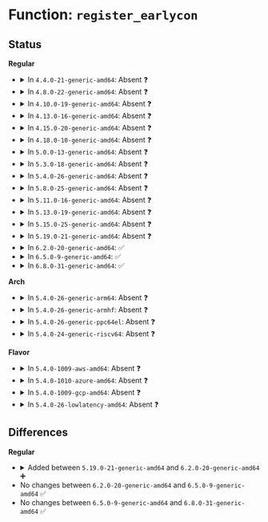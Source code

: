 # Function: <code>register_earlycon</code>

## Status
<b>Regular</b>
<ul>
<li>
<details>
<summary>In <code>4.4.0-21-generic-amd64</code>: Absent ❓</summary>

```json
{
  "name": "register_earlycon",
  "collision_type": "Unique Static",
  "inline_type": "Full",
  "funcs": [
    {
      "addr": 18446744071595257335,
      "name": "register_earlycon",
      "external": false,
      "loc": "drivers/tty/serial/earlycon.c:109",
      "file": "drivers/tty/serial/earlycon.c",
      "inline": "not declared, inlined",
      "caller_inline": [
        "drivers/tty/serial/earlycon.c:setup_earlycon"
      ],
      "caller_func": []
    }
  ],
  "symbols": []
}
```
</details>
</li>
<li>
<details>
<summary>In <code>4.8.0-22-generic-amd64</code>: Absent ❓</summary>

```json
{
  "name": "register_earlycon",
  "collision_type": "Unique Static",
  "inline_type": "Full",
  "funcs": [
    {
      "addr": 18446744071595438551,
      "name": "register_earlycon",
      "external": false,
      "loc": "drivers/tty/serial/earlycon.c:130",
      "file": "drivers/tty/serial/earlycon.c",
      "inline": "not declared, inlined",
      "caller_inline": [
        "drivers/tty/serial/earlycon.c:setup_earlycon"
      ],
      "caller_func": []
    }
  ],
  "symbols": []
}
```
</details>
</li>
<li>
<details>
<summary>In <code>4.10.0-19-generic-amd64</code>: Absent ❓</summary>

```json
{
  "name": "register_earlycon",
  "collision_type": "Unique Static",
  "inline_type": "Full",
  "funcs": [
    {
      "addr": 18446744071595690903,
      "name": "register_earlycon",
      "external": false,
      "loc": "drivers/tty/serial/earlycon.c:130",
      "file": "drivers/tty/serial/earlycon.c",
      "inline": "not declared, inlined",
      "caller_inline": [
        "drivers/tty/serial/earlycon.c:setup_earlycon"
      ],
      "caller_func": []
    }
  ],
  "symbols": []
}
```
</details>
</li>
<li>
<details>
<summary>In <code>4.13.0-16-generic-amd64</code>: Absent ❓</summary>

```json
{
  "name": "register_earlycon",
  "collision_type": "Unique Static",
  "inline_type": "Full",
  "funcs": [
    {
      "addr": 18446744071596615316,
      "name": "register_earlycon",
      "external": false,
      "loc": "drivers/tty/serial/earlycon.c:130",
      "file": "drivers/tty/serial/earlycon.c",
      "inline": "not declared, inlined",
      "caller_inline": [],
      "caller_func": []
    }
  ],
  "symbols": []
}
```
</details>
</li>
<li>
<details>
<summary>In <code>4.15.0-20-generic-amd64</code>: Absent ❓</summary>

```json
{
  "name": "register_earlycon",
  "collision_type": "Unique Static",
  "inline_type": "Full",
  "funcs": [
    {
      "addr": 18446744071602945677,
      "name": "register_earlycon",
      "external": false,
      "loc": "drivers/tty/serial/earlycon.c:127",
      "file": "drivers/tty/serial/earlycon.c",
      "inline": "not declared, inlined",
      "caller_inline": [],
      "caller_func": []
    }
  ],
  "symbols": []
}
```
</details>
</li>
<li>
<details>
<summary>In <code>4.18.0-10-generic-amd64</code>: Absent ❓</summary>

```json
{
  "name": "register_earlycon",
  "collision_type": "Unique Static",
  "inline_type": "Full",
  "funcs": [
    {
      "addr": 18446744071603118465,
      "name": "register_earlycon",
      "external": false,
      "loc": "drivers/tty/serial/earlycon.c:127",
      "file": "drivers/tty/serial/earlycon.c",
      "inline": "not declared, inlined",
      "caller_inline": [
        "drivers/tty/serial/earlycon.c:setup_earlycon"
      ],
      "caller_func": []
    }
  ],
  "symbols": []
}
```
</details>
</li>
<li>
<details>
<summary>In <code>5.0.0-13-generic-amd64</code>: Absent ❓</summary>

```json
{
  "name": "register_earlycon",
  "collision_type": "Unique Static",
  "inline_type": "Full",
  "funcs": [
    {
      "addr": 18446744071604921175,
      "name": "register_earlycon",
      "external": false,
      "loc": "drivers/tty/serial/earlycon.c:127",
      "file": "drivers/tty/serial/earlycon.c",
      "inline": "not declared, inlined",
      "caller_inline": [
        "drivers/tty/serial/earlycon.c:setup_earlycon"
      ],
      "caller_func": []
    }
  ],
  "symbols": []
}
```
</details>
</li>
<li>
<details>
<summary>In <code>5.3.0-18-generic-amd64</code>: Absent ❓</summary>

```json
{
  "name": "register_earlycon",
  "collision_type": "Unique Static",
  "inline_type": "Full",
  "funcs": [
    {
      "addr": 18446744071605030253,
      "name": "register_earlycon",
      "external": false,
      "loc": "drivers/tty/serial/earlycon.c:127",
      "file": "drivers/tty/serial/earlycon.c",
      "inline": "not declared, inlined",
      "caller_inline": [
        "drivers/tty/serial/earlycon.c:setup_earlycon"
      ],
      "caller_func": []
    }
  ],
  "symbols": []
}
```
</details>
</li>
<li>
<details>
<summary>In <code>5.4.0-26-generic-amd64</code>: Absent ❓</summary>

```json
{
  "name": "register_earlycon",
  "collision_type": "Unique Static",
  "inline_type": "Full",
  "funcs": [
    {
      "addr": 18446744071605066862,
      "name": "register_earlycon",
      "external": false,
      "loc": "drivers/tty/serial/earlycon.c:127",
      "file": "drivers/tty/serial/earlycon.c",
      "inline": "not declared, inlined",
      "caller_inline": [
        "drivers/tty/serial/earlycon.c:setup_earlycon"
      ],
      "caller_func": []
    }
  ],
  "symbols": []
}
```
</details>
</li>
<li>
<details>
<summary>In <code>5.8.0-25-generic-amd64</code>: Absent ❓</summary>

```json
{
  "name": "register_earlycon",
  "collision_type": "Unique Static",
  "inline_type": "Full",
  "funcs": [
    {
      "addr": 18446744071609356193,
      "name": "register_earlycon",
      "external": false,
      "loc": "drivers/tty/serial/earlycon.c:127",
      "file": "drivers/tty/serial/earlycon.c",
      "inline": "not declared, inlined",
      "caller_inline": [
        "drivers/tty/serial/earlycon.c:setup_earlycon"
      ],
      "caller_func": []
    }
  ],
  "symbols": []
}
```
</details>
</li>
<li>
<details>
<summary>In <code>5.11.0-16-generic-amd64</code>: Absent ❓</summary>

```json
{
  "name": "register_earlycon",
  "collision_type": "Unique Static",
  "inline_type": "Full",
  "funcs": [
    {
      "addr": 18446744071612427213,
      "name": "register_earlycon",
      "external": false,
      "loc": "drivers/tty/serial/earlycon.c:132",
      "file": "drivers/tty/serial/earlycon.c",
      "inline": "not declared, inlined",
      "caller_inline": [
        "drivers/tty/serial/earlycon.c:setup_earlycon"
      ],
      "caller_func": []
    }
  ],
  "symbols": []
}
```
</details>
</li>
<li>
<details>
<summary>In <code>5.13.0-19-generic-amd64</code>: Absent ❓</summary>

```json
{
  "name": "register_earlycon",
  "collision_type": "Unique Static",
  "inline_type": "Full",
  "funcs": [
    {
      "addr": 18446744071614568375,
      "name": "register_earlycon",
      "external": false,
      "loc": "drivers/tty/serial/earlycon.c:132",
      "file": "drivers/tty/serial/earlycon.c",
      "inline": "not declared, inlined",
      "caller_inline": [
        "drivers/tty/serial/earlycon.c:setup_earlycon"
      ],
      "caller_func": []
    }
  ],
  "symbols": []
}
```
</details>
</li>
<li>
<details>
<summary>In <code>5.15.0-25-generic-amd64</code>: Absent ❓</summary>

```json
{
  "name": "register_earlycon",
  "collision_type": "Unique Static",
  "inline_type": "Full",
  "funcs": [
    {
      "addr": 18446744071615522938,
      "name": "register_earlycon",
      "external": false,
      "loc": "drivers/tty/serial/earlycon.c:132",
      "file": "drivers/tty/serial/earlycon.c",
      "inline": "not declared, inlined",
      "caller_inline": [
        "drivers/tty/serial/earlycon.c:setup_earlycon"
      ],
      "caller_func": []
    }
  ],
  "symbols": []
}
```
</details>
</li>
<li>
<details>
<summary>In <code>5.19.0-21-generic-amd64</code>: Absent ❓</summary>

```json
{
  "name": "register_earlycon",
  "collision_type": "Unique Static",
  "inline_type": "Full",
  "funcs": [
    {
      "addr": 18446744071617327519,
      "name": "register_earlycon",
      "external": false,
      "loc": "drivers/tty/serial/earlycon.c:132",
      "file": "drivers/tty/serial/earlycon.c",
      "inline": "not declared, inlined",
      "caller_inline": [
        "drivers/tty/serial/earlycon.c:setup_earlycon"
      ],
      "caller_func": []
    }
  ],
  "symbols": []
}
```
</details>
</li>
<li>
<details>
<summary>In <code>6.2.0-20-generic-amd64</code>: ✅</summary>

```c
int register_earlycon(char * buf, const struct earlycon_id * match)
```

```json
{
  "name": "register_earlycon",
  "collision_type": "Unique Static",
  "inline_type": "No",
  "funcs": [
    {
      "addr": 18446744071628053248,
      "name": "register_earlycon",
      "external": false,
      "loc": "drivers/tty/serial/earlycon.c:132",
      "file": "drivers/tty/serial/earlycon.c",
      "inline": "seen, unknown",
      "caller_inline": [],
      "caller_func": [
        "drivers/tty/serial/earlycon.c:setup_earlycon"
      ]
    }
  ],
  "symbols": [
    {
      "addr": 18446744071628053248,
      "name": "register_earlycon",
      "section": ".init.text",
      "bind": "STB_LOCAL",
      "size": 381
    }
  ]
}
```
</details>
</li>
<li>
<details>
<summary>In <code>6.5.0-9-generic-amd64</code>: ✅</summary>

```c
int register_earlycon(char * buf, const struct earlycon_id * match)
```

```json
{
  "name": "register_earlycon",
  "collision_type": "Unique Static",
  "inline_type": "No",
  "funcs": [
    {
      "addr": 18446744071619819504,
      "name": "register_earlycon",
      "external": false,
      "loc": "drivers/tty/serial/earlycon.c:138",
      "file": "drivers/tty/serial/earlycon.c",
      "inline": "seen, unknown",
      "caller_inline": [],
      "caller_func": [
        "drivers/tty/serial/earlycon.c:setup_earlycon"
      ]
    }
  ],
  "symbols": [
    {
      "addr": 18446744071619819504,
      "name": "register_earlycon",
      "section": ".init.text",
      "bind": "STB_LOCAL",
      "size": 379
    }
  ]
}
```
</details>
</li>
<li>
<details>
<summary>In <code>6.8.0-31-generic-amd64</code>: ✅</summary>

```c
int register_earlycon(char * buf, const struct earlycon_id * match)
```

```json
{
  "name": "register_earlycon",
  "collision_type": "Unique Static",
  "inline_type": "No",
  "funcs": [
    {
      "addr": 18446744071622128208,
      "name": "register_earlycon",
      "external": false,
      "loc": "drivers/tty/serial/earlycon.c:138",
      "file": "drivers/tty/serial/earlycon.c",
      "inline": "seen, unknown",
      "caller_inline": [],
      "caller_func": [
        "drivers/tty/serial/earlycon.c:setup_earlycon"
      ]
    }
  ],
  "symbols": [
    {
      "addr": 18446744071622128208,
      "name": "register_earlycon",
      "section": ".init.text",
      "bind": "STB_LOCAL",
      "size": 379
    }
  ]
}
```
</details>
</li>
</ul>
<b>Arch</b>
<ul>
<li>
<details>
<summary>In <code>5.4.0-26-generic-arm64</code>: Absent ❓</summary>

```json
{
  "name": "register_earlycon",
  "collision_type": "Unique Static",
  "inline_type": "Full",
  "funcs": [
    {
      "addr": 18446603336511209192,
      "name": "register_earlycon",
      "external": false,
      "loc": "drivers/tty/serial/earlycon.c:127",
      "file": "drivers/tty/serial/earlycon.c",
      "inline": "not declared, inlined",
      "caller_inline": [
        "drivers/tty/serial/earlycon.c:setup_earlycon"
      ],
      "caller_func": []
    }
  ],
  "symbols": []
}
```
</details>
</li>
<li>
<details>
<summary>In <code>5.4.0-26-generic-armhf</code>: Absent ❓</summary>

```json
{
  "name": "register_earlycon",
  "collision_type": "Unique Static",
  "inline_type": "Full",
  "funcs": [
    {
      "addr": 3243853728,
      "name": "register_earlycon",
      "external": false,
      "loc": "drivers/tty/serial/earlycon.c:127",
      "file": "drivers/tty/serial/earlycon.c",
      "inline": "not declared, inlined",
      "caller_inline": [
        "drivers/tty/serial/earlycon.c:setup_earlycon"
      ],
      "caller_func": []
    }
  ],
  "symbols": []
}
```
</details>
</li>
<li>
<details>
<summary>In <code>5.4.0-26-generic-ppc64el</code>: Absent ❓</summary>

```json
{
  "name": "register_earlycon",
  "collision_type": "Unique Static",
  "inline_type": "Full",
  "funcs": [
    {
      "addr": 13835058055302771384,
      "name": "register_earlycon",
      "external": false,
      "loc": "drivers/tty/serial/earlycon.c:127",
      "file": "drivers/tty/serial/earlycon.c",
      "inline": "not declared, inlined",
      "caller_inline": [
        "drivers/tty/serial/earlycon.c:setup_earlycon"
      ],
      "caller_func": []
    }
  ],
  "symbols": []
}
```
</details>
</li>
<li>
<details>
<summary>In <code>5.4.0-24-generic-riscv64</code>: Absent ❓</summary>

```json
{
  "name": "register_earlycon",
  "collision_type": "Unique Static",
  "inline_type": "Full",
  "funcs": [
    {
      "addr": 18446743936270789716,
      "name": "register_earlycon",
      "external": false,
      "loc": "drivers/tty/serial/earlycon.c:127",
      "file": "drivers/tty/serial/earlycon.c",
      "inline": "not declared, inlined",
      "caller_inline": [
        "drivers/tty/serial/earlycon.c:setup_earlycon"
      ],
      "caller_func": []
    }
  ],
  "symbols": []
}
```
</details>
</li>
</ul>
<b>Flavor</b>
<ul>
<li>
<details>
<summary>In <code>5.4.0-1009-aws-amd64</code>: Absent ❓</summary>

```json
{
  "name": "register_earlycon",
  "collision_type": "Unique Static",
  "inline_type": "Full",
  "funcs": [
    {
      "addr": 18446744071604966485,
      "name": "register_earlycon",
      "external": false,
      "loc": "drivers/tty/serial/earlycon.c:127",
      "file": "drivers/tty/serial/earlycon.c",
      "inline": "not declared, inlined",
      "caller_inline": [
        "drivers/tty/serial/earlycon.c:setup_earlycon"
      ],
      "caller_func": []
    }
  ],
  "symbols": []
}
```
</details>
</li>
<li>
<details>
<summary>In <code>5.4.0-1010-azure-amd64</code>: Absent ❓</summary>

```json
{
  "name": "register_earlycon",
  "collision_type": "Unique Static",
  "inline_type": "Full",
  "funcs": [
    {
      "addr": 18446744071604930824,
      "name": "register_earlycon",
      "external": false,
      "loc": "drivers/tty/serial/earlycon.c:127",
      "file": "drivers/tty/serial/earlycon.c",
      "inline": "not declared, inlined",
      "caller_inline": [
        "drivers/tty/serial/earlycon.c:setup_earlycon"
      ],
      "caller_func": []
    }
  ],
  "symbols": []
}
```
</details>
</li>
<li>
<details>
<summary>In <code>5.4.0-1009-gcp-amd64</code>: Absent ❓</summary>

```json
{
  "name": "register_earlycon",
  "collision_type": "Unique Static",
  "inline_type": "Full",
  "funcs": [
    {
      "addr": 18446744071605047185,
      "name": "register_earlycon",
      "external": false,
      "loc": "drivers/tty/serial/earlycon.c:127",
      "file": "drivers/tty/serial/earlycon.c",
      "inline": "not declared, inlined",
      "caller_inline": [
        "drivers/tty/serial/earlycon.c:setup_earlycon"
      ],
      "caller_func": []
    }
  ],
  "symbols": []
}
```
</details>
</li>
<li>
<details>
<summary>In <code>5.4.0-26-lowlatency-amd64</code>: Absent ❓</summary>

```json
{
  "name": "register_earlycon",
  "collision_type": "Unique Static",
  "inline_type": "Full",
  "funcs": [
    {
      "addr": 18446744071605071056,
      "name": "register_earlycon",
      "external": false,
      "loc": "drivers/tty/serial/earlycon.c:127",
      "file": "drivers/tty/serial/earlycon.c",
      "inline": "not declared, inlined",
      "caller_inline": [
        "drivers/tty/serial/earlycon.c:setup_earlycon"
      ],
      "caller_func": []
    }
  ],
  "symbols": []
}
```
</details>
</li>
</ul>

## Differences
<b>Regular</b>
<ul>
<li>
<details>
<summary>Added between <code>5.19.0-21-generic-amd64</code> and <code>6.2.0-20-generic-amd64</code> ➕</summary>

```c
int register_earlycon(char * buf, const struct earlycon_id * match)
```
</details>
</li>
<li>
No changes between <code>6.2.0-20-generic-amd64</code> and <code>6.5.0-9-generic-amd64</code> ✅
</li>
<li>
No changes between <code>6.5.0-9-generic-amd64</code> and <code>6.8.0-31-generic-amd64</code> ✅
</li>
</ul>

